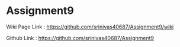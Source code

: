 # Assignment9

Wiki Page Link : https://github.com/srinivas40687/Assignment9/wiki

Github Link : https://github.com/srinivas40687/Assignment9
